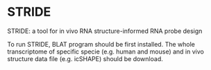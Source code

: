 # STRIDE
STRIDE: a tool for in vivo RNA structure-informed RNA probe design

To run STRIDE, BLAT program should be first installed. The whole transcriptome of specific specie (e.g. human and mouse) and in vivo structure data file (e.g. icSHAPE) should be download.
